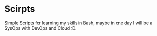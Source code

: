 # Scirpts 
Simple Scripts for learning my skills in Bash, maybe in one day I will be a SysOps with DevOps and Cloud :D.
